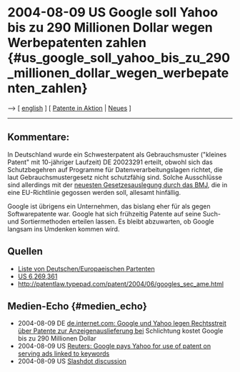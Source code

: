 # 2004-08-09 US Google soll Yahoo bis zu 290 Millionen Dollar wegen Werbepatenten zahlen {#us_google_soll_yahoo_bis_zu_290_millionen_dollar_wegen_werbepatenten_zahlen}

\--\> \[ [ english](Google040809En "wikilink") \] \[ [ Patente in
Aktion](SwpikxraniDe "wikilink") \| [ Neues](SwpatcninoDe "wikilink") \]

------------------------------------------------------------------------

## Kommentare:

In Deutschland wurde ein Schwesterpatent als Gebrauchsmuster (\"kleines
Patent\" mit 10-jähriger Laufzeit) DE 20023291 erteilt, obwohl sich das
Schutzbegehren auf Programme für Datenverarbeitungslagen richtet, die
laut Gebrauchsmustergesetz nicht schutzfähig sind. Solche Ausschlüsse
sind allerdings mit der [ neuesten Gesetzesauslegung durch das
BMJ](Zypries040723De "wikilink"), die in eine EU-Richtlinie gegossen
werden soll, allesamt hinfällig.

Google ist übrigens ein Unternehmen, das bislang eher für als gegen
Softwarepatente war. Google hat sich frühzeitig Patente auf seine Such-
und Sortiermethoden erteilen lassen. Es bleibt abzuwarten, ob Google
langsam ins Umdenken kommen wird.

## Quellen

-   [Liste von Deutschen/Europaeischen
    Partenten](http://lists.ffii.org/pipermail/de-parl/2004-August/000710.html "wikilink")
-   [US
    6,269,361](http://patft.uspto.gov/netacgi/nph-Parser?Sect1=PTO1&Sect2=HITOFF&d=PALL&p=1&u=/netahtml/srchnum.htm&r=1&f=G&l=50&s1='6,269,361'.WKU.&OS=PN/6,269,361&RS=PN/6,269,361 "wikilink")
-   <http://patentlaw.typepad.com/patent/2004/06/googles_sec_ame.html>

## Medien-Echo {#medien_echo}

-   2004-08-09 DE [de.internet.com: Google und Yahoo legen Rechtsstreit
    über Patente zur Anzeigenauslieferung
    bei](http://de.internet.com/index.php?id=2030218 "wikilink")
    Schlichtung kostet Google bis zu 290 Millionen Dollar
-   2004-08-09 US [Reuters: Google pays Yahoo for use of patent on
    serving ads linked to
    keywords](http://www.reuters.com/newsArticle.jhtml?type=businessNews&storyID=5915401 "wikilink")
-   2004-08-09 US [Slashdot
    discussion](http://yro.slashdot.org/article.pl?sid=04/08/09/2124241 "wikilink")
